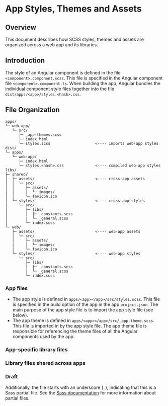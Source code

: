 # App Styles, Themes and Assets

## Overview

This document describes how SCSS styles, themes and assets are organized across
a web app and its libraries.

## Introduction

The style of an Angular component is defined in the file
`<component>.component.scss`. This file is specified in the Angular component
file `<component>.component.ts`. When building the app, Angular bundles the
individual component style files together into the file
`dist/apps/<app>/styles.<hash>.css`.

## File Organization

```console
apps/
└─ web-app/
   └─ src/
      ├─ _app-themes.scss
      ├─ index.html
      └─ styles.scss                    <---- imports web-app styles
dist/
└─ apps/
   └─ web-app/
      ├─ index.html
      └─ styles.<hash>.css              <---- compiled web-app styles
libs/
├─ shared/
│  ├─ assets/                           <---- cross-app assets
│  │  └─ src/
│  │     ├─ assets/
|  |     |  └─ images/
│  │     └─ favicon.ico
│  └─ styles/                           <---- cross-app styles
|     └─ src/
│        ├─ libs/
│        |  ├─ _constants.scss
│        |  └─ _general.scss
|        └─ index.scss
└─ web/
   ├─ assets/                           <---- web-app assets
   │  └─ src/
   │     ├─ assets/
   |     |  └─ images/
   │     └─ favicon.ico
   └─ styles/                           <---- web-app styles
      └─ src/
         ├─ libs/
         |  ├─ _constants.scss
         |  └─ _general.scss
         └─ index.scss
```

### App files

- The app style is defined in `apps/<app></app>/src/styles.scss`. This file is
  specified in the build option of the app in the app `project.json`. The main
  purpose of the app style file is to import the app style file (see below).
- The app theme is defined in `apps/<app></app>/src/_app-theme.scss`. This file is
  imported in by the app style file. The app theme file is responsible for
  referencing the theme files of all the Angular components used by the app.

### App-specific library files



### Library files shared across apps

### Draft

Additionally, the file starts with an underscore (`_`), indicating that this is a
Sass partial file. See the [Sass
documentation](https://sass-lang.com/guide#topic-4) for more information about
partial files.